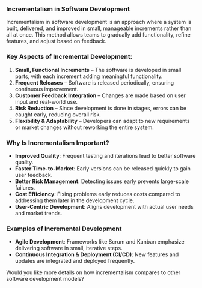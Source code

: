 ### **Incrementalism in Software Development**

Incrementalism in software development is an approach where a system is built, delivered, and improved in small, manageable increments rather than all at once. This method allows teams to gradually add functionality, refine features, and adjust based on feedback.

### **Key Aspects of Incremental Development:**

1. **Small, Functional Increments** – The software is developed in small parts, with each increment adding meaningful functionality.
2. **Frequent Releases** – Software is released periodically, ensuring continuous improvement.
3. **Customer Feedback Integration** – Changes are made based on user input and real-world use.
4. **Risk Reduction** – Since development is done in stages, errors can be caught early, reducing overall risk.
5. **Flexibility & Adaptability** – Developers can adapt to new requirements or market changes without reworking the entire system.

### **Why Is Incrementalism Important?**

- **Improved Quality**: Frequent testing and iterations lead to better software quality.
- **Faster Time-to-Market**: Early versions can be released quickly to gain user feedback.
- **Better Risk Management**: Detecting issues early prevents large-scale failures.
- **Cost Efficiency**: Fixing problems early reduces costs compared to addressing them later in the development cycle.
- **User-Centric Development**: Aligns development with actual user needs and market trends.

### **Examples of Incremental Development**

- **Agile Development**: Frameworks like Scrum and Kanban emphasize delivering software in small, iterative steps.
- **Continuous Integration & Deployment (CI/CD)**: New features and updates are integrated and deployed frequently.

Would you like more details on how incrementalism compares to other software development models?